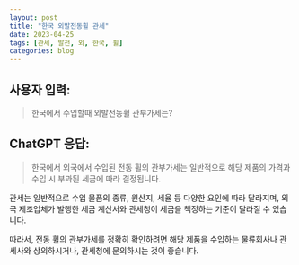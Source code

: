 ```yaml
---
layout: post
title: "한국 외발전동휠 관세"
date: 2023-04-25
tags: [관세, 발전, 외, 한국, 휠]
categories: blog
---
```


## 사용자 입력:
> 한국에서 수입할때 외발전동휠 관부가세는?

## ChatGPT 응답:
> 한국에서 외국에서 수입된 전동 휠의 관부가세는 일반적으로 해당 제품의 가격과 수입 시 부과된 세금에 따라 결정됩니다.

관세는 일반적으로 수입 물품의 종류, 원산지, 세율 등 다양한 요인에 따라 달라지며, 외국 제조업체가 발행한 세금 계산서와 관세청이 세금을 책정하는 기준이 달라질 수 있습니다.

따라서, 전동 휠의 관부가세를 정확히 확인하려면 해당 제품을 수입하는 물류회사나 관세사와 상의하시거나, 관세청에 문의하시는 것이 좋습니다.

